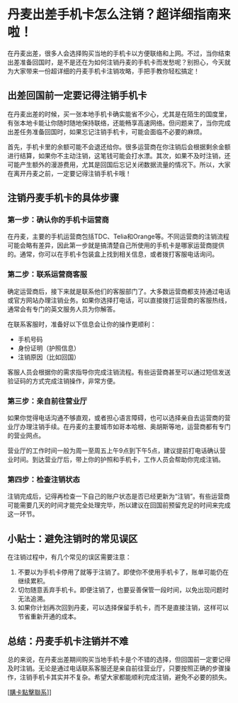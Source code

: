 # 丹麦出差手机卡怎么注销？超详细指南来啦！

在丹麦出差，很多人会选择购买当地的手机卡以方便联络和上网。不过，当你结束出差准备回国时，是不是还在为如何注销丹麦的手机卡而发愁呢？别担心，今天就为大家带来一份超详细的丹麦手机卡注销攻略，手把手教你轻松搞定！

## 出差回国前一定要记得注销手机卡

在丹麦出差的时候，买一张本地手机卡确实能省不少心，尤其是在陌生的国度里，有张本地卡能让你随时随地保持联络，还能畅享高速网络。但问题来了，当你完成出差任务准备回国时，如果忘记注销手机卡，可能会面临不必要的麻烦。

首先，手机卡里的余额可能不会退还给你。很多运营商在你注销后会根据剩余金额进行结算，如果你不主动注销，这笔钱可能会打水漂。其次，如果不及时注销，还可能产生额外的漫游费用，尤其是回国后忘记关闭数据流量的情况下。所以，大家在离开丹麦之前，一定要记得注销手机卡哦！

## 注销丹麦手机卡的具体步骤

### 第一步：确认你的手机卡运营商

在丹麦，主要的手机运营商包括TDC、Telia和Orange等。不同运营商的注销流程可能会略有差异，因此第一步就是搞清楚自己所使用的手机卡是哪家运营商提供的。通常，你可以在手机卡包装盒上找到相关信息，或者拨打客服电话询问。

### 第二步：联系运营商客服

确定运营商后，接下来就是联系他们的客服部门了。大多数运营商都支持通过电话或官方网站办理注销业务。如果你选择打电话，可以直接拨打运营商的客服热线，通常会有专门的英文服务人员为你解答。

在联系客服时，准备好以下信息会让你的操作更顺利：
- 手机号码
- 身份证明（护照信息）
- 注销原因（比如回国）

客服人员会根据你的需求指导你完成注销流程。有些运营商甚至可以通过短信发送验证码的方式完成注销操作，非常方便。

### 第三步：亲自前往营业厅

如果你觉得电话沟通不够直观，或者担心语言障碍，也可以选择亲自去运营商的营业厅办理注销手续。在丹麦的主要城市如哥本哈根、奥胡斯等地，运营商都有专门的营业网点。

营业厅的工作时间一般为周一至周五上午9点到下午5点，建议提前打电话确认营业时间。到达营业厅后，带上你的护照和手机卡，工作人员会帮助你完成注销。

### 第四步：检查注销状态

注销完成后，记得再检查一下自己的账户状态是否已经更新为“注销”。有些运营商可能需要几天的时间才能完全处理完毕，所以建议在回国前预留充足的时间来完成这一环节。

## 小贴士：避免注销时的常见误区

在注销过程中，有几个常见的误区需要注意：
1. 不要以为手机卡停用了就等于注销了。即使你不使用手机卡了，账单可能仍在继续累积。
2. 切勿随意丢弃手机卡。即便注销了，也要妥善保管一段时间，以免出现问题时无法追溯。
3. 如果你计划再次回到丹麦，可以选择保留手机卡，而不是直接注销，这样可以节省重新开通的成本。

## 总结：丹麦手机卡注销并不难

总的来说，在丹麦出差期间购买当地手机卡是个不错的选择，但回国前一定要记得及时注销。无论是通过电话联系客服还是亲自前往营业厅，只要按照正确的步骤操作，注销手机卡其实并不复杂。希望大家都能顺利完成注销，避免不必要的损失。

[[購卡點擊聯系](https://t.me/s/esim1088)]]